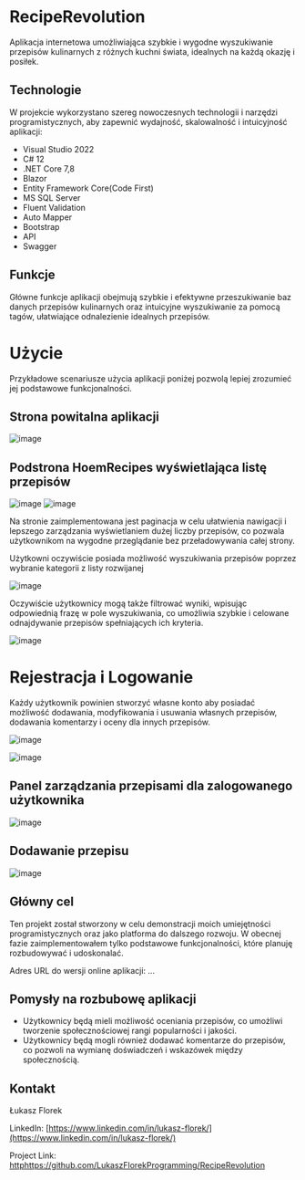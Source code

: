 # RecipeRevolution
Aplikacja internetowa umożliwiająca szybkie i wygodne wyszukiwanie przepisów kulinarnych z różnych kuchni świata, idealnych na każdą okazję i posiłek.

## Technologie

W projekcie wykorzystano szereg nowoczesnych technologii i narzędzi programistycznych, aby zapewnić wydajność, skalowalność i intuicyjność aplikacji:

- Visual Studio 2022
- C# 12
- .NET Core 7,8
- Blazor
- Entity Framework Core(Code First)
- MS SQL Server
- Fluent Validation
- Auto Mapper
- Bootstrap
- API
- Swagger

## Funkcje
Główne funkcje aplikacji obejmują szybkie i efektywne przeszukiwanie baz danych przepisów kulinarnych oraz intuicyjne wyszukiwanie za pomocą tagów, ułatwiające odnalezienie idealnych przepisów.

# Użycie 
Przykładowe scenariusze użycia aplikacji poniżej pozwolą lepiej zrozumieć jej podstawowe funkcjonalności.

## Strona powitalna aplikacji 

![image](https://github.com/LukaszFlorekProgramming/RecipeRevolution/assets/56117955/500d9fba-6c5c-46c9-93e1-e0fcf02a1afb)

## Podstrona HoemRecipes wyświetlająca listę przepisów 

![image](https://github.com/LukaszFlorekProgramming/RecipeRevolution/assets/56117955/05340c27-baec-4a6b-906a-2f258f8e6150)
![image](https://github.com/LukaszFlorekProgramming/RecipeRevolution/assets/56117955/75373aa7-dfa1-4684-83cf-c08409d3c18f)

Na stronie zaimplementowana jest paginacja w celu ułatwienia nawigacji i lepszego zarządzania wyświetlaniem dużej liczby przepisów, co pozwala użytkownikom na wygodne przeglądanie bez przeładowywania całej strony.

Użytkowni oczywiście posiada możliwość wyszukiwania przepisów poprzez wybranie kategorii z listy rozwijanej 

![image](https://github.com/LukaszFlorekProgramming/RecipeRevolution/assets/56117955/49607236-f888-49f2-b34e-95ce546d2713)

Oczywiście użytkownicy mogą także filtrować wyniki, wpisując odpowiednią frazę w pole wyszukiwania, co umożliwia szybkie i celowane odnajdywanie przepisów spełniających ich kryteria.

![image](https://github.com/LukaszFlorekProgramming/RecipeRevolution/assets/56117955/2b9bce79-354b-49df-9264-33d3ae8e58b1)

# Rejestracja i Logowanie
Każdy użytkownik powinien stworzyć własne konto aby posiadać możliwość dodawania, modyfikowania i usuwania własnych przepisów, dodawania komentarzy i oceny dla innych przepisów. 

![image](https://github.com/LukaszFlorekProgramming/RecipeRevolution/assets/56117955/fffaa9be-aead-42a5-8e24-c1785fabf717)

![image](https://github.com/LukaszFlorekProgramming/RecipeRevolution/assets/56117955/5bb20f8a-dd97-4fd6-94dc-efaff17acc1d)


## Panel zarządzania przepisami dla zalogowanego użytkownika

![image](https://github.com/LukaszFlorekProgramming/RecipeRevolution/assets/56117955/bb7b60cd-50b9-4d6f-a077-48ed7036ebb4)

## Dodawanie przepisu 

![image](https://github.com/LukaszFlorekProgramming/RecipeRevolution/assets/56117955/bb26e574-455f-4423-82ab-7d97e4fcd768)

## Główny cel
Ten projekt został stworzony w celu demonstracji moich umiejętności programistycznych oraz jako platforma do dalszego rozwoju. W obecnej fazie zaimplementowałem tylko podstawowe funkcjonalności, które planuję rozbudowywać i udoskonalać.

Adres URL do wersji online aplikacji: ...

## Pomysły na rozbubowę aplikacji

- Użytkownicy będą mieli możliwość oceniania przepisów, co umożliwi tworzenie społecznościowej rangi popularności i jakości.
- Użytkownicy będą mogli również dodawać komentarze do przepisów, co pozwoli na wymianę doświadczeń i wskazówek między społecznością.


## Kontakt
Łukasz Florek

LinkedIn: [https://www.linkedin.com/in/lukasz-florek/](https://www.linkedin.com/in/lukasz-florek/)

Project Link: [http](https://github.com/LukaszFlorekProgramming/RecipeRevolution)https://github.com/LukaszFlorekProgramming/RecipeRevolution



